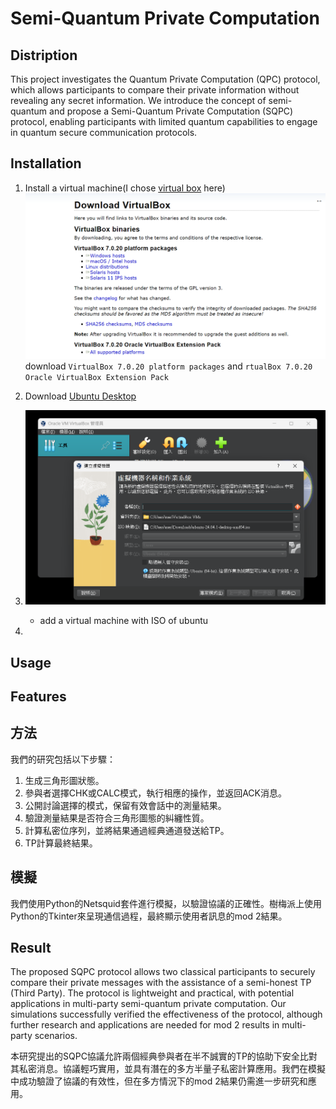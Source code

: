 # Semi-Quantum Private Computation

## Distription

This project investigates the Quantum Private Computation (QPC) protocol, which allows participants to compare their private information without revealing any secret information. We introduce the concept of semi-quantum and propose a Semi-Quantum Private Computation (SQPC) protocol, enabling participants with limited quantum capabilities to engage in quantum secure communication protocols.

## Installation
1. Install a virtual machine(I chose [virtual box](https://www.virtualbox.org/wiki/Downloads) here)
    ![alt text](image.png)
    download `VirtualBox 7.0.20 platform packages` and `rtualBox 7.0.20 Oracle VirtualBox Extension Pack`

2. Download [Ubuntu Desktop](https://ubuntu.com/download)

3. ![alt text](image-1.png)
    - add a virtual machine with ISO of ubuntu

4. 
## Usage

## Features

## 方法

我們的研究包括以下步驟：
1. 生成三角形圖狀態。
2. 參與者選擇CHK或CALC模式，執行相應的操作，並返回ACK消息。
3. 公開討論選擇的模式，保留有效會話中的測量結果。
4. 驗證測量結果是否符合三角形圖態的糾纏性質。
5. 計算私密位序列，並將結果通過經典通道發送給TP。
6. TP計算最終結果。

## 模擬

我們使用Python的Netsquid套件進行模擬，以驗證協議的正確性。樹梅派上使用Python的Tkinter來呈現通信過程，最終顯示使用者訊息的mod 2結果。

## Result

The proposed SQPC protocol allows two classical participants to securely compare their private messages with the assistance of a semi-honest TP (Third Party). The protocol is lightweight and practical, with potential applications in multi-party semi-quantum private computation. Our simulations successfully verified the effectiveness of the protocol, although further research and applications are needed for mod 2 results in multi-party scenarios.

本研究提出的SQPC協議允許兩個經典參與者在半不誠實的TP的協助下安全比對其私密消息。協議輕巧實用，並具有潛在的多方半量子私密計算應用。我們在模擬中成功驗證了協議的有效性，但在多方情況下的mod 2結果仍需進一步研究和應用。

